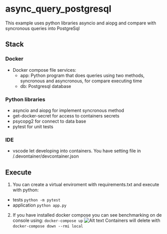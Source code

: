 # async_query_postgresql
This example uses python libraries asyncio and aiopg and compare with syncronous queries into PostgreSql

## Stack
### Docker
* Docker compose file services:
    * app: Python program that does queries using two methods, syncronous and asyncronous, for compare executing time
    * db: Postgresql database
### Python libraries
* asyncio and aiopg for implement syncronous method
* get-docker-secret for access to containers secrets
* psycopg2 for connect to data base
* pytest for unit tests

### IDE
* vscode let developing into containers. You have setting file in /.devontainer/devcontainer.json

## Execute
1. You can create a virtual enviroment with requirements.txt and execute with python:
* tests
```python -m pytest```
* application
```python app.py```

2. If you have installed docker compose you can see benchmarking on de console using:
```docker-compose up```
![Alt text](image.png)
Containers will delete with
```docker-compose down --rmi local```

